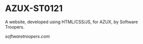 # AZUX-ST0121

A website, developed using HTML/CSS/JS, for AZUX, by Software Troopers.

_softwaretroopers.com_
